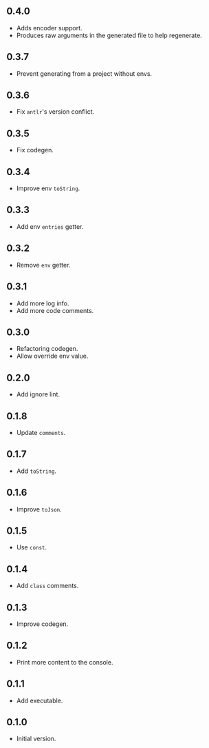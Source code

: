 ## 0.4.0

- Adds encoder support.
- Produces raw arguments in the generated file to help regenerate.

## 0.3.7

- Prevent generating from a project without envs.

## 0.3.6

- Fix `antlr`'s version conflict.

## 0.3.5

- Fix codegen.

## 0.3.4

- Improve env `toString`.

## 0.3.3

- Add env `entries` getter.

## 0.3.2

- Remove `env` getter.

## 0.3.1

- Add more log info.
- Add more code comments.

## 0.3.0

- Refactoring codegen.
- Allow override env value.

## 0.2.0

- Add ignore lint.

## 0.1.8

- Update `comments`.

## 0.1.7

- Add `toString`.

## 0.1.6

- Improve `toJson`.

## 0.1.5

- Use `const`.

## 0.1.4

- Add `class` comments.

## 0.1.3

- Improve codegen.

## 0.1.2

- Print more content to the console.

## 0.1.1

- Add executable.

## 0.1.0

- Initial version.
